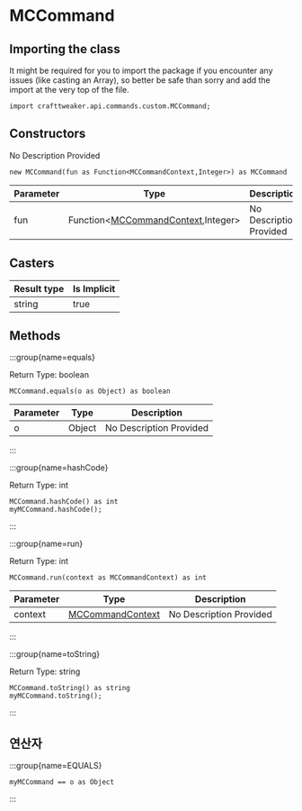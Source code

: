 # MCCommand

## Importing the class

It might be required for you to import the package if you encounter any issues (like casting an Array), so better be safe than sorry and add the import at the very top of the file.
```zenscript
import crafttweaker.api.commands.custom.MCCommand;
```


## Constructors

No Description Provided
```zenscript
new MCCommand(fun as Function<MCCommandContext,Integer>) as MCCommand
```

| Parameter | Type                                                                                                  | Description             |
| --------- | ----------------------------------------------------------------------------------------------------- | ----------------------- |
| fun       | Function&lt;[MCCommandContext](/vanilla/api/commands/custom/MCCommandContext),Integer&gt; | No Description Provided |



## Casters

| Result type | Is Implicit |
| ----------- | ----------- |
| string      | true        |

## Methods

:::group{name=equals}

Return Type: boolean

```zenscript
MCCommand.equals(o as Object) as boolean
```

| Parameter | Type   | Description             |
| --------- | ------ | ----------------------- |
| o         | Object | No Description Provided |


:::

:::group{name=hashCode}

Return Type: int

```zenscript
MCCommand.hashCode() as int
myMCCommand.hashCode();
```

:::

:::group{name=run}

Return Type: int

```zenscript
MCCommand.run(context as MCCommandContext) as int
```

| Parameter | Type                                                              | Description             |
| --------- | ----------------------------------------------------------------- | ----------------------- |
| context   | [MCCommandContext](/vanilla/api/commands/custom/MCCommandContext) | No Description Provided |


:::

:::group{name=toString}

Return Type: string

```zenscript
MCCommand.toString() as string
myMCCommand.toString();
```

:::


## 연산자

:::group{name=EQUALS}

```zenscript
myMCCommand == o as Object
```

:::



